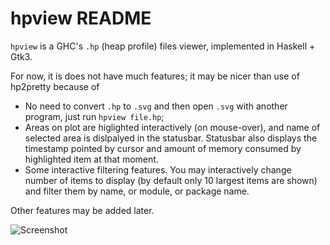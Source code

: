 hpview README
=============

`hpview` is a GHC's `.hp` (heap profile) files viewer, implemented in Haskell + Gtk3.

For now, it is does not have much features; it may be nicer than use of hp2pretty because of

* No need to convert `.hp` to `.svg` and then open `.svg` with another program, just run `hpview file.hp`;
* Areas on plot are higlighted interactively (on mouse-over), and name of selected area is dislpalyed in the statusbar. Statusbar also displays the timestamp pointed by cursor and amount of memory consumed by highlighted item at that moment.
* Some interactive filtering features. You may interactively change number of items to display (by default only 10 largest items are shown) and filter them by name, or module, or package name.

Other features may be added later.

![Screenshot](https://user-images.githubusercontent.com/284644/62966062-af8c9380-be1f-11e9-90c3-177f4be91f18.png)

